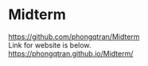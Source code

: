 # Midterm
https://github.com/phongqtran/Midterm
<br>Link for website is below.</br>
https://phongqtran.github.io/Midterm/
